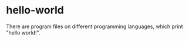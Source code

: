 # hello-world
 There are program files on different programming languages, which print "hello world!".
